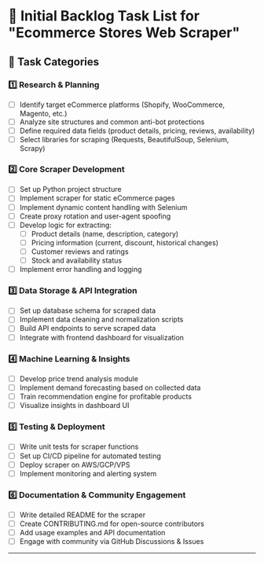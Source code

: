 # 📌 Initial Backlog Task List for "Ecommerce Stores Web Scraper"

## 🚀 Task Categories
### **1️⃣ Research & Planning**
- [ ] Identify target eCommerce platforms (Shopify, WooCommerce, Magento, etc.)
- [ ] Analyze site structures and common anti-bot protections
- [ ] Define required data fields (product details, pricing, reviews, availability)
- [ ] Select libraries for scraping (Requests, BeautifulSoup, Selenium, Scrapy)

### **2️⃣ Core Scraper Development**
- [ ] Set up Python project structure
- [ ] Implement scraper for static eCommerce pages
- [ ] Implement dynamic content handling with Selenium
- [ ] Create proxy rotation and user-agent spoofing
- [ ] Develop logic for extracting:
  - [ ] Product details (name, description, category)
  - [ ] Pricing information (current, discount, historical changes)
  - [ ] Customer reviews and ratings
  - [ ] Stock and availability status
- [ ] Implement error handling and logging

### **3️⃣ Data Storage & API Integration**
- [ ] Set up database schema for scraped data
- [ ] Implement data cleaning and normalization scripts
- [ ] Build API endpoints to serve scraped data
- [ ] Integrate with frontend dashboard for visualization

### **4️⃣ Machine Learning & Insights**
- [ ] Develop price trend analysis module
- [ ] Implement demand forecasting based on collected data
- [ ] Train recommendation engine for profitable products
- [ ] Visualize insights in dashboard UI

### **5️⃣ Testing & Deployment**
- [ ] Write unit tests for scraper functions
- [ ] Set up CI/CD pipeline for automated testing
- [ ] Deploy scraper on AWS/GCP/VPS
- [ ] Implement monitoring and alerting system

### **6️⃣ Documentation & Community Engagement**
- [ ] Write detailed README for the scraper
- [ ] Create CONTRIBUTING.md for open-source contributors
- [ ] Add usage examples and API documentation
- [ ] Engage with community via GitHub Discussions & Issues

---
